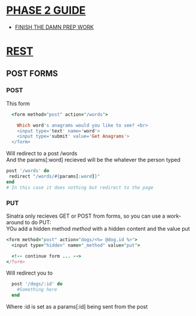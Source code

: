 # [PHASE 2 GUIDE](https://github.com/sf-sea-lions-2017/phase-2-guide)
- [FINISH THE DAMN PREP WORK](https://github.com/sf-sea-lions-2017/phase-2-guide/blob/sf/week-4/pre-work.md)

# [REST](https://github.com/sf-sea-lions-2017/phase-2-guide/blob/sf/resources/case-eee_72715407554996828e0c.md)

## POST FORMS
### POST
This form
```ruby 
  <form method="post" action="/words">

    Which word's anagrams would you like to see? <br>
    <input type='text' name='word'>
    <input type='submit' value='Get Anagrams'>
  </form>
```
Will redirect to a post /words  
And the params[:word] recieved will be the whatever the person typed
```ruby 
post '/words' do
 redirect "/words/#{params[:word]}"
end
# In this case it does nothing but redirect to the page
```
### PUT
Sinatra only recieves GET or POST from forms, so you can use a work-around to do PUT:  
YOu add a hidden method _method_ with a hidden content and the value put

```ruby 
<form method="post" action="dogs/<%= @dog.id %>">
  <input type="hidden" name="_method" value="put">

  <!-- continue form ... -->
</form>
```
Will redirect you to
```ruby 
  post '/dogs/:id' do 
    #Something here
  end 
```
Where :id is set as a params[:id] being sent from the post
